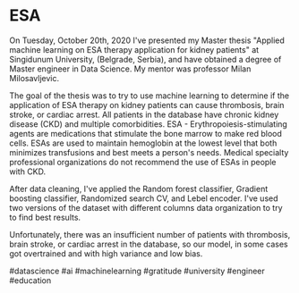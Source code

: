 # ESA
On Tuesday, October 20th, 2020 I've presented my Master thesis "Applied machine learning on ESA therapy application for kidney patients" at Singidunum University, (Belgrade, Serbia), and have obtained a degree of Master engineer in Data Science. My mentor was professor Milan Milosavljevic.

The goal of the thesis was to try to use machine learning to determine if the application of ESA therapy on kidney patients can cause thrombosis, brain stroke, or cardiac arrest. All patients in the database have chronic kidney disease (CKD) and multiple comorbidities.
ESA - Erythropoiesis-stimulating agents are medications that stimulate the bone marrow to make red blood cells. ESAs are used to maintain hemoglobin at the lowest level that both minimizes transfusions and best meets a person's needs. Medical specialty professional organizations do not recommend the use of ESAs in people with CKD.

After data cleaning, I've applied the Random forest classifier, Gradient boosting classifier, Randomized search CV, and Lebel encoder. I've used two versions of the dataset with different columns data organization to try to find best results. 

Unfortunately, there was an insufficient number of patients with thrombosis, brain stroke, or cardiac arrest in the database, so our model, in some cases got overtrained and with high variance and low bias.  

#datascience #ai #machinelearning #gratitude #university #engineer #education 
